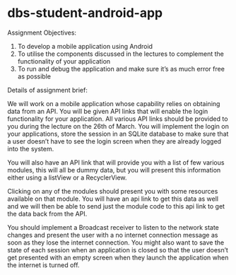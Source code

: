 # dbs-student-android-app

Assignment Objectives:
1. To develop a mobile application using Android
2. To utilise the components discussed in the lectures to complement the functionality of your
application
3. To run and debug the application and make sure it’s as much error free as possible

Details of assignment brief:

We will work on a mobile application whose capability relies on obtaining data from an API.
You will be given API links that will enable the login functionality for your application. All
various API links should be provided to you during the lecture on the 26th of March. You will
implement the login on your applications, store the session in an SQLite database to make
sure that a user doesn’t have to see the login screen when they are already logged into the
system.

You will also have an API link that will provide you with a list of few various modules, this will
all be dummy data, but you will present this information either using a listView or a
RecyclerView.

Clicking on any of the modules should present you with some resources available on that
module. You will have an api link to get this data as well and we will then be able to send
just the module code to this api link to get the data back from the API.

You should implement a Broadcast receiver to listen to the network state changes and
present the user with a no internet connection message as soon as they lose the internet
connection. You might also want to save the state of each session when an application is
closed so that the user doesn’t get presented with an empty screen when they launch the
application when the internet is turned off.
